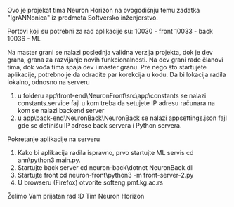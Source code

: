 Ovo je projekat tima Neuron Horizon na ovogodišnju temu zadatka "IgrANNonica" iz predmeta Softversko inženjerstvo.

Portovi koji su potrebni za rad aplikacije su:
10030 - front
10033 - back
10036 - ML

Na master grani se nalazi poslednja validna verzija projekta, dok je dev grana, grana za razvijanje novih funkcionalnosti. Na dev grani rade članovi tima, dok vođa tima spaja dev i master granu.
Pre nego što startujete aplikacije, potrebno je da odradite par korekcija u kodu. 
Da bi lokacija radila lokalno, odnosno na serveru 
1. u folderu app\front-end\NeuronFront\src\app\constants se nalazi constants.service fajl u kom treba da setujete IP adresu računara na kom se nalazi backend server
2. u app\back-end\NeuronBack\NeuronBack se nalazi appsettings.json fajl gde se definišu IP adrese
back servera i Python servera.

Pokretanje aplikacije na serveru 
1. Kako bi aplikacija radila ispravno, prvo startujte ML servis cd ann\python3 main.py.
2. Startujte back server cd neuron-back\dotnet NeuronBack.dll
3. Startujte front cd neuron-front\python3 -m front-server-2.py
4. U browseru (Firefox) otvorite softeng.pmf.kg.ac.rs

Želimo Vam prijatan rad :D
Tim Neuron Horizon 